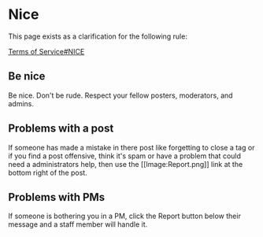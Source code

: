 Nice
============


This page exists as a clarification for the following rule:

[Terms of Service#NICE](/rules/terms-of-service/#nice)

## Be nice

Be nice. Don't be rude. Respect your fellow posters, moderators, and admins.

## Problems with a post

If someone has made a mistake in there post like forgetting to close a tag or if you find a post offensive, think it's spam or have a problem that could need a administrators help, then use the [[Image:Report.png]] link at the bottom right of the post.

## Problems with PMs

If someone is bothering you in a PM, click the Report button below their message and a staff member will handle it.